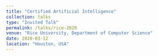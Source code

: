 ```yaml
---
title: "Certified Artificial Intelligence"
collection: talks
type: "Invited Talk"
permalink: /talks/rice-2020
venue: "Rice University, Department of Computer Science"
date: 2020-03-12
location: "Houston, USA"
---
```


